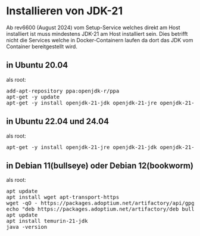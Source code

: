 # Installieren von JDK-21
Ab rev6600 (August 2024) vom Setup-Service welches direkt am Host installiert ist muss mindestens JDK-21 
am Host installiert sein. Dies betrifft nicht die Services welche in Docker-Containern laufen da dort
das JDK vom Container bereitgestellt wird.

## in Ubuntu 20.04
als root:
<pre>add-apt-repository ppa:openjdk-r/ppa
apt-get -y update
apt-get -y install openjdk-21-jdk openjdk-21-jre openjdk-21-jre-headless openjdk-21-source
</pre>

## in Ubuntu 22.04 und 24.04
als root:
<pre>apt-get -y install openjdk-21-jre openjdk-21-jdk openjdk-21-jre-headless openjdk-21-source</pre>

## in Debian 11(bullseye) oder Debian 12(bookworm)
als root:
<pre>apt update
apt install wget apt-transport-https
wget -qO - https://packages.adoptium.net/artifactory/api/gpg/key/public | tee /etc/apt/trusted.gpg.d/adoptium.asc
echo "deb https://packages.adoptium.net/artifactory/deb bullseye main" | tee /etc/apt/sources.list.d/adoptium.list
apt update
apt install temurin-21-jdk
java -version</pre>

